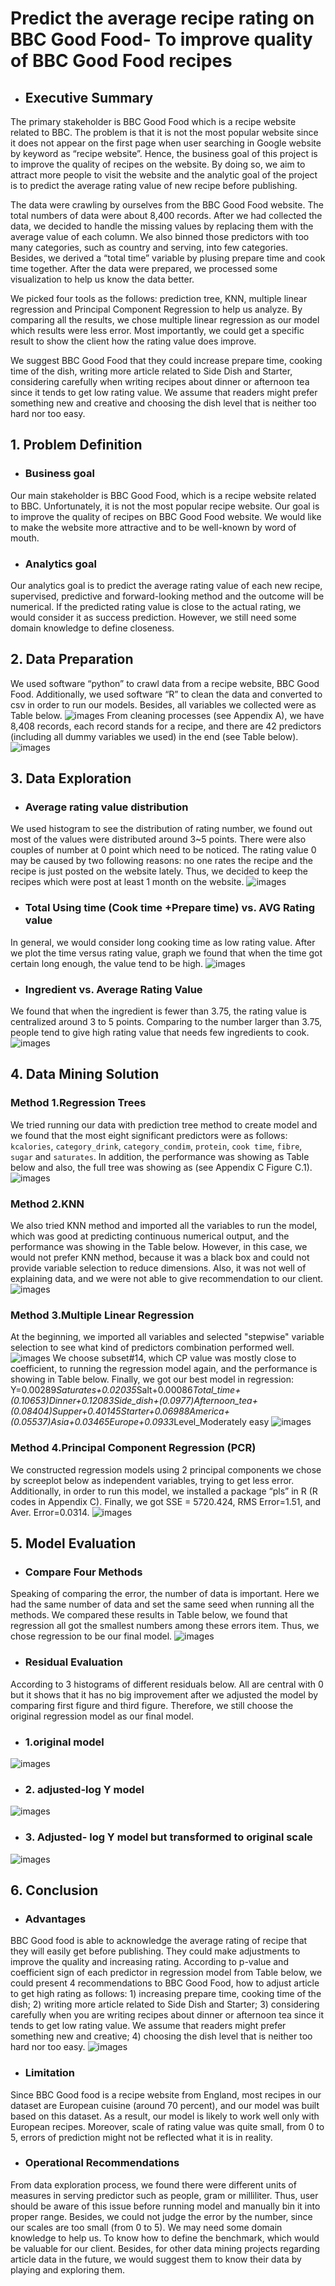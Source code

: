 # Predict the average recipe rating on BBC Good Food- To improve quality of BBC Good Food recipes

- ## Executive Summary
The primary stakeholder is BBC Good Food which is a recipe website related to BBC.   The problem is that it is not the most popular website since it does not appear on the first page when user searching in Google website by keyword as “recipe website”.  Hence, the business goal of this project is to improve the quality of recipes on the website. By doing so, we aim to attract more people to visit the website and the analytic goal of the project is to predict the average rating value of new recipe before publishing.

The data were crawling by ourselves from the BBC Good Food website. The total numbers of data were about 8,400 records. After we had collected the data, we decided to handle the missing values by replacing them with the average value of each column. We also binned those predictors with too many categories, such as country and serving, into few categories. Besides, we derived a “total time” variable by plusing prepare time and cook time together. After the data were prepared, we processed some visualization to help us know the data better.

We picked four tools as the follows: prediction tree, KNN, multiple linear regression and Principal Component Regression to help us analyze. By comparing all the results, we chose multiple linear regression as our model which results were less error. Most importantly, we could get a specific result to show the client how the rating value does improve.

We suggest BBC Good Food that they could increase prepare time, cooking time of the dish, writing more article related to Side Dish and Starter, considering carefully when writing recipes about dinner or afternoon tea since it tends to get low rating value. We assume that readers might prefer something new and creative and choosing the dish level that is neither too hard nor too easy.

## 1. Problem Definition
- ### Business goal
Our main stakeholder is BBC Good Food, which is a recipe website related to BBC. Unfortunately, it is not the most popular recipe website. Our goal is to improve the quality of recipes on BBC Good Food website.  We would like to make the website more attractive and to be well-known by word of mouth.

- ### Analytics goal
Our analytics goal is to predict the average rating value of each new recipe, supervised, predictive and forward-looking method and the outcome will be numerical. If the predicted rating value is close to the actual rating, we would consider it as success prediction. However, we still need some domain knowledge to define closeness. 

## 2. Data Preparation
We used software “python” to crawl data from a recipe website, BBC Good Food. Additionally, we used software “R” to clean the data and converted to csv in order to run our models. Besides, all variables we collected were as Table below.
![images](https://github.com/mayritaspring/Recipe-Mining/blob/master/Supervised%20Learning/figures/table1.jpg)
From cleaning processes (see Appendix A), we have 8,408 records, each record stands for a recipe, and there are 42 predictors (including all dummy variables we used) in the end (see Table below).
![images](https://github.com/mayritaspring/Recipe-Mining/blob/master/Supervised%20Learning/figures/table2.jpg)

## 3. Data Exploration 
- ### Average rating value distribution
We used histogram to see the distribution of rating number, we found out most of the values were distributed around 3~5 points. There were also couples of number at 0 point which need to be noticed. The rating value 0 may be caused by two following reasons: no one rates the recipe and the recipe is just posted on the website lately. Thus, we decided to keep the recipes which were post at least 1 month on the website.
![images](https://github.com/mayritaspring/Recipe-Mining/blob/master/Supervised%20Learning/figures/B.1.jpg)

- ### Total Using time (Cook time +Prepare time) vs. AVG Rating value
In general, we would consider long cooking time as low rating value. After we plot the time versus rating value, graph we found that when the time got certain long enough, the value tend to be high.
![images](https://github.com/mayritaspring/Recipe-Mining/blob/master/Supervised%20Learning/figures/B.2.jpg)

- ### Ingredient vs. Average Rating Value
We found that when the ingredient is fewer than 3.75, the rating value is centralized around 3 to 5 points. Comparing to the number larger than 3.75, people tend to give high rating value that needs few ingredients to cook.
![images](https://github.com/mayritaspring/Recipe-Mining/blob/master/Supervised%20Learning/figures/B.3.jpg)


## 4. Data Mining Solution 
### Method 1.Regression Trees
We tried running our data with prediction tree method to create model and we found that the most eight significant predictors were as follows: `kcalories`, `category_drink`, `category_condim`, `protein`, `cook time`, `fibre`, `sugar` and `saturates`. In addition, the performance was showing as Table below and also, the full tree was showing as (see Appendix C Figure C.1).
![images](https://github.com/mayritaspring/Recipe-Mining/blob/master/Supervised%20Learning/figures/table3.jpg)


### Method 2.KNN
We also tried KNN method and imported all the variables to run the model, which was good at predicting continuous numerical output, and the performance was showing in the Table below. However, in this case, we would not prefer KNN method, because it was a black box and could not provide variable selection to reduce dimensions. Also, it was not well of explaining data, and we were not able to give recommendation to our client.
![images](https://github.com/mayritaspring/Recipe-Mining/blob/master/Supervised%20Learning/figures/table4.jpg)

### Method 3.Multiple Linear Regression
At the beginning, we imported all variables and selected "stepwise" variable selection to see what kind of predictors combination performed well. 
![images](https://github.com/mayritaspring/Recipe-Mining/blob/master/Supervised%20Learning/figures/C.1.jpg)
We choose subset#14, which CP value was mostly close to coefficient, to running the regression model again, and the performance is showing in Table below. Finally, we got our best model in regression:
Y=0.00289*Saturates+0.02035*Salt+0.00086*Total_time+(0.10653)*Dinner+0.12083*Side_dish+(0.0977)*Afternoon_tea+(0.08404)*Supper+0.40145*Starter+0.06988*America+(0.05537)*Asia+0.03465*Europe+0.0933*Level_Moderately easy
![images](https://github.com/mayritaspring/Recipe-Mining/blob/master/Supervised%20Learning/figures/table5.jpg)

### Method 4.Principal Component Regression (PCR)
We constructed regression models using 2 principal components we chose by screeplot below as independent variables, trying to get less error. Additionally, in order to run this model, we installed a package “pls” in R (R codes in Appendix C). Finally, we got SSE = 5720.424, RMS Error=1.51, and Aver. Error=0.0314.
![images](https://github.com/mayritaspring/Recipe-Mining/blob/master/Supervised%20Learning/figures/C.2.jpg)

## 5. Model Evaluation
- ### Compare Four Methods
Speaking of comparing the error, the number of data is important. Here we had the same number of data and set the same seed when running all the methods. We compared these results in Table below, we found that regression all got the smallest numbers among these errors item. Thus, we chose regression to be our final model. 
![images](https://github.com/mayritaspring/Recipe-Mining/blob/master/Supervised%20Learning/figures/table6.jpg)

- ### Residual Evaluation 
According to 3 histograms of different residuals below. All are central with 0 but it shows that it has no big improvement after we adjusted the model by comparing first figure and third figure. Therefore, we still choose the original regression model as our final model.
- ### 1.original model
![images](https://github.com/mayritaspring/Recipe-Mining/blob/master/Supervised%20Learning/figures/D.1.jpg)
- ### 2. adjusted-log Y model 
![images](https://github.com/mayritaspring/Recipe-Mining/blob/master/Supervised%20Learning/figures/D.2.jpg)
- ### 3. Adjusted- log Y model but transformed to original scale
![images](https://github.com/mayritaspring/Recipe-Mining/blob/master/Supervised%20Learning/figures/D.3.jpg)


## 6. Conclusion 
- ### Advantages
BBC Good food is able to acknowledge the average rating of recipe that they will easily get before publishing. They could make adjustments to improve the quality and increasing rating. According to p-value and coefficient sign of each predictor in regression model from Table below, we could present 4 recommendations to BBC Good Food, how to adjust article to get high rating as follows: 1) increasing prepare time, cooking time of the dish; 2) writing more article related to Side Dish and Starter; 3) considering carefully when you are writing recipes about dinner or afternoon tea since it tends to get low rating value. We assume that readers might prefer something new and creative; 4) choosing the dish level that is neither too hard nor too easy.
![images](https://github.com/mayritaspring/Recipe-Mining/blob/master/Supervised%20Learning/figures/D.4.jpg)

- ### Limitation
Since BBC Good food is a recipe website from England, most recipes in our dataset are European cuisine (around 70 percent), and our model was built based on this dataset. As a result, our model is likely to work well only with European recipes. Moreover, scale of rating value was quite small, from 0 to 5, errors of prediction might not be reflected what it is in reality.   
- ### Operational Recommendations
From data exploration process, we found there were different units of measures in serving predictor such as people, gram or milliliter. Thus, user should be aware of this issue before running model and manually bin it into proper range. Besides, we could not judge the error by the number, since our scales are too small (from 0 to 5). We may need some domain knowledge to help us. To know how to define the benchmark, which would be valuable for our client. Besides, for other data mining projects regarding article data in the future, we would suggest them to know their data by playing and exploring them.



